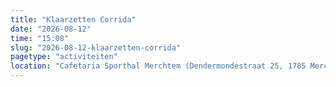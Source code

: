 ```yaml
---
title: "Klaarzetten Corrida"
date: "2026-08-12"
time: "15:08"
slug: "2026-08-12-klaarzetten-corrida"
pagetype: "activiteiten"
location: "Cafetaria Sporthal Merchtem (Dendermondestraat 25, 1785 Merchtem Flemish Region, Belgium)"
---
```




